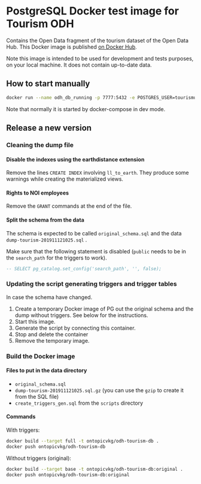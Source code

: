# PostgreSQL Docker test image for Tourism ODH

Contains the Open Data fragment of the tourism dataset of the Open Data Hub. This Docker image is published [on Docker Hub](https://hub.docker.com/r/ontopicvkg/odh-tourism-db).

Note this image is intended to be used for development and tests purposes, on your local machine. It does not contain up-to-date data.

## How to start manually

```sh
docker run --name odh_db_running -p 7777:5432 -e POSTGRES_USER=tourismuser -e POSTGRES_PASSWORD=postgres2 -d ontopicvkg/odh-tourism-db
```

Note that normally it is started by docker-compose in dev mode.

## Release a new version

### Cleaning the dump file

#### Disable the indexes using the earthdistance extension
Remove the lines `CREATE INDEX` involving `ll_to_earth`. They produce some warnings while creating the materialized views.

#### Rights to NOI employees
Remove the `GRANT` commands at the end of the file.

#### Split the schema from the data

The schema is expected to be called `original_schema.sql` and the data `dump-tourism-201911121025.sql` .

Make sure that the following statement is disabled (`public` needs to be in the `search_path` for the triggers to work).
```sql
-- SELECT pg_catalog.set_config('search_path', '', false);
```

### Updating the script generating triggers and trigger tables

In case the schema have changed.

  1. Create a temporary Docker image of PG out the original schema and the dump without triggers. See below for the instructions.
  2. Start this image.
  3. Generate the script by connecting this container.
  4. Stop and delete the container
  5. Remove the temporary image.


### Build the Docker image

#### Files to put in the data directory

* `original_schema.sql`
* `dump-tourism-201911121025.sql.gz` (you can use the `gzip` to create it from the SQL file)
* `create_triggers_gen.sql` from the `scripts` directory

#### Commands

With triggers:
```sh
docker build --target full -t ontopicvkg/odh-tourism-db .
docker push ontopicvkg/odh-tourism-db
```

Without triggers (original):
```sh
docker build --target base -t ontopicvkg/odh-tourism-db:original .
docker push ontopicvkg/odh-tourism-db:original
```
